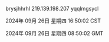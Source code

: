 brysjhhrhl 219.139.198.207 yqqlmgsycl

2024年 09月 26日 星期四 16:50:02 CST

2024年 09月 26日 星期四 08:50:02 GMT
